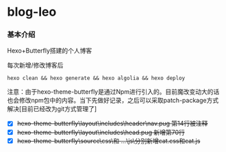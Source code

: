 # blog-leo
### 基本介绍
Hexo+Butterfly搭建的个人博客

每次新增/修改博客后
```shell
hexo clean && hexo generate && hexo algolia && hexo deploy
```
注意：由于hexo-theme-butterfly是通过Npm进行引入的。目前魔改变动大的话也会修改npm包中的内容。当下先做好记录，之后可以采取patch-package方式解决[目前已经改为git方式管理了]
- [x] ~~hexo-theme-butterfly\layout\includes\header\nav.pug 第14行被注释~~
- [x] ~~hexo-theme-butterfly\layout\includes\head.pug  新增第70行~~
- [x] ~~hexo-theme-butterfly\source\css\和  ...\js\分别新增cat.css和cat.js~~